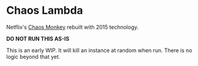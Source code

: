 # Chaos Lambda

Netflix's [Chaos Monkey](https://github.com/Netflix/SimianArmy) rebuilt with 2015 technology.

**DO NOT RUN THIS AS-IS**

This is an early WIP. It will kill an instance at random when run. There is no logic beyond that yet.